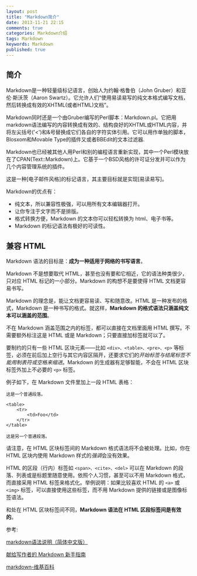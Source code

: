 ```yaml
---
layout: post
title: "Markdown简介"
date: 2013-11-21 22:15
comments: true
categories: Markdown介绍
tags: Markdown
keywords: Markdown
published: true
---
```


## 简介

Markdown是一种轻量级标记语言，创始人为约翰·格鲁伯（John Gruber）和亚伦·斯沃茨（Aaron Swartz）。它允许人们“使用易读易写的纯文本格式编写文档，然后转换成有效的XHTML(或者HTML)文档”。

Markdown同时还是一个由Gruber编写的Perl脚本：Markdown.pl。它把用markdown语法编写的内容转换成有效的、结构良好的XHTML或HTML内容，并将左尖括号('<')和&号替换成它们各自的字符实体引用。它可以用作单独的脚本，Blosxom和Movable Type的插件又或者BBEdit的文本过滤器.

<!-- more -->

Markdown也已经被其他人用Perl和别的编程语言重新实现，其中一个Perl模块放在了CPAN(Text::Markdown)上。它基于一个BSD风格的许可证分发并可以作为几个内容管理系统的插件。

这是一种[电子邮件风格]的标记语言，其主要目标就是实现[易读易写]。

Markdown的优点有：

* 纯文本，所以兼容性极强，可以用所有文本编辑器打开。
* 让你专注于文字而不是排版。
* 格式转换方便，Markdown 的文本你可以轻松转换为 html、电子书等。
* Markdown 的标记语法有极好的可读性。 


## 兼容 HTML

Markdown 语法的目标是：**成为一种适用于网络的书写语言**。

Markdown 不是想要取代 HTML，甚至也没有要和它相近，它的语法种类很少，只对应 HTML 标记的一小部分。Markdown 的构想不是要使得 HTML 文档更容易书写。

Markdown 的理念是，能让文档更容易读、写和随意改。HTML 是一种发布的格式，Markdown 是一种书写的格式。就这样，**Markdown 的格式语法只涵盖纯文本可以涵盖的范围**。

不在 Markdown 涵盖范围之内的标签，都可以直接在文档里面用 HTML 撰写。不需要额外标注这是 HTML 或是 Markdown；只要直接加标签就可以了。

要制约的只有一些 HTML 区块元素――比如 `<div>、<table>、<pre>、<p>` 等标签，必须在前后加上空行与其它内容区隔开，还要求它们的*开始标签与结尾标签不能用制表符或空格来缩进*。Markdown 的生成器有足够智能，不会在 HTML 区块标签外加上不必要的 `<p>` 标签。

例子如下，在 Markdown 文件里加上一段 HTML 表格：

    这是一个普通段落。

    <table>
        <tr>
            <td>Foo</td>
        </tr>
    </table>

    这是另一个普通段落。

请注意，在 HTML 区块标签间的 Markdown 格式语法将不会被处理。比如，你在 HTML 区块内使用 Markdown 样式的*强调*会没有效果。

HTML 的区段（行内）标签如 `<span>、<cite>、<del>` 可以在 Markdown 的段落、列表或是标题里随意使用。依照个人习惯，甚至可以不用 Markdown 格式，而直接采用 HTML 标签来格式化。举例说明：如果比较喜欢 HTML 的 `<a>` 或 `<img>` 标签，可以直接使用这些标签，而不用 Markdown 提供的链接或是图像标签语法。

和处在 HTML 区块标签间不同，**Markdown 语法在 HTML 区段标签间是有效的**。

参考: 

[markdown语法说明（简体中文版）](http://wowubuntu.com/markdown/)

[献给写作者的 Markdown 新手指南](http://jianshu.io/p/q81RER)

[markdown-维基百科](http://zh.wikipedia.org/wiki/Markdown)

